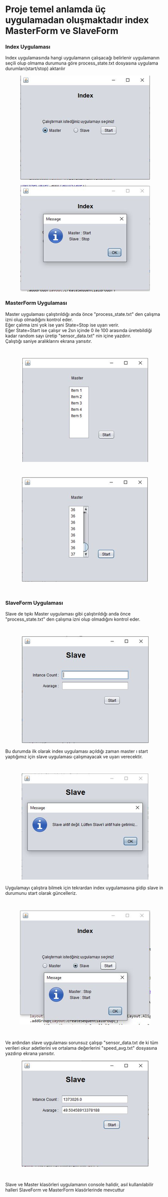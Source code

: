 <h1> Proje temel anlamda üç uygulamadan oluşmaktadır index MasterForm ve SlaveForm </h1>
<h3>
Index Uygulaması
</h3>
<p>Index uygulamasında hangi uygulamanın çalışacağı belirlenir uygulamanın seçili olup olmama durumuna göre   
process_state.txt dosyasına uygulama durumları(start/stop) aktarılır</p>
<p align="center">
    <img src="imgs\index1.JPG"/>
</p>
<p align="center">
    <img src="imgs\index2.JPG"/>
</p>
<h3>
MasterForm Uygulaması
</h3>
<p>
Master uygulaması çalıştırıldığı anda önce "process_state.txt" den çalışma izni olup olmadığını kontrol eder. <br>
Eğer çalıma izni yok ise yani State=Stop ise uyarı verir.<br> 
Eğer State=Start ise çalışır ve 2sn içinde 0 ile 100 arasında üretebildiği kadar random sayı üretip "sensor_data.txt" nin içine yazdırır.<br>
Çalıştığı saniye aralıklarını ekrana yansıtır.
</p>
<br>
<p align="center">
    <img src="imgs\master1.JPG"/>
</p>
<br>
<p align="center">
    <img src="imgs\master2.JPG"/>
</p>
<br>
<h3>
SlaveForm Uygulaması
</h3>
<p>
Slave de tıpkı Master uygulaması gibi çalıştırıldığı anda önce "process_state.txt" den çalışma izni olup olmadığını kontrol eder.</p><br>
<p align="center">
    <img src="imgs\slave1.JPG"/>
</p>
<p>
Bu durumda ilk olarak index uygulaması açıldığı zaman  master ı start yaptığımız için slave uygulaması çalışmayacak ve uyarı verecektir.</p><br>
<p align="center">
    <img src="imgs\slave2.JPG"/>
</p>
<p>
Uygulamayı çalıştıra bilmek için tekrardan index uygulamasına gidip slave in durumunu start olarak güncelleriz.   </p><br>
<p align="center">
    <img src="imgs\slave3.JPG"/>
</p>
<br>
<p>
Ve ardından slave uygulaması sorunsuz çalışıp "sensor_data.txt de ki tüm verileri okur adetlerini ve ortalama değerlerini "speed_avg.txt" dosyasına yazdırıp ekrana yansıtır.
</p>
<p align="center">
    <img src="imgs\slave4.JPG"/>
</p>
<br>
<p>Slave ve Master klasörleri uygulamanın console halidir, asıl kullanılabilir halleri SlaveForm ve MasterForm klasörlerinde mevcuttur</p>
<br>